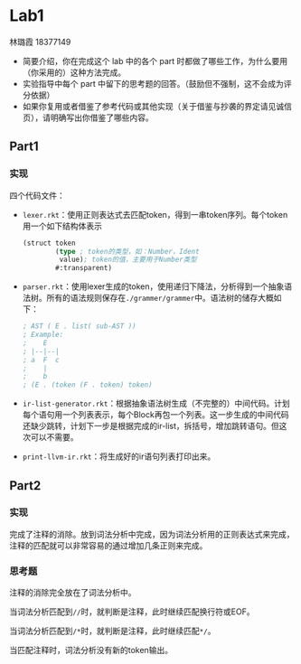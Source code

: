 # Lab1

林璐霞 18377149

- 简要介绍，你在完成这个 lab 中的各个 part 时都做了哪些工作，为什么要用（你采用的）这种方法完成。
- 实验指导中每个 part 中留下的思考题的回答。（鼓励但不强制，这不会成为评分依据）
- 如果你复用或者借鉴了参考代码或其他实现（关于借鉴与抄袭的界定请见诚信页），请明确写出你借鉴了哪些内容。



## Part1

### 实现

四个代码文件：

* `lexer.rkt`：使用正则表达式去匹配token，得到一串token序列。每个token用一个如下结构体表示

  ```lisp
  (struct token 
          (type ; token的类型，如：Number，Ident
           value); token的值，主要用于Number类型
          #:transparent)
  ```

* `parser.rkt`：使用lexer生成的token，使用递归下降法，分析得到一个抽象语法树。所有的语法规则保存在`./grammer/grammer`中。语法树的储存大概如下：

  ```lisp
  ; AST ( E . list( sub-AST ))
  ; Example:
  ;    E
  ; |--|--|
  ; a  F  c
  ;    |
  ;    b
  ; (E . (token (F . token) token)
  ```

* `ir-list-generator.rkt`：根据抽象语法树生成（不完整的）中间代码。计划每个语句用一个列表表示，每个Block再包一个列表。这一步生成的中间代码还缺少跳转，计划下一步是根据完成的ir-list，拆括号，增加跳转语句。但这次可以不需要。

* `print-llvm-ir.rkt`：将生成好的ir语句列表打印出来。

## Part2

### 实现

完成了注释的消除。放到词法分析中完成，因为词法分析用的正则表达式来完成，注释的匹配就可以非常容易的通过增加几条正则来完成。

### 思考题

注释的消除完全放在了词法分析中。

当词法分析匹配到`//`时，就判断是注释，此时继续匹配换行符或EOF。

当词法分析匹配到`/*`时，就判断是注释，此时继续匹配`*/`。

当匹配注释时，词法分析没有新的token输出。

